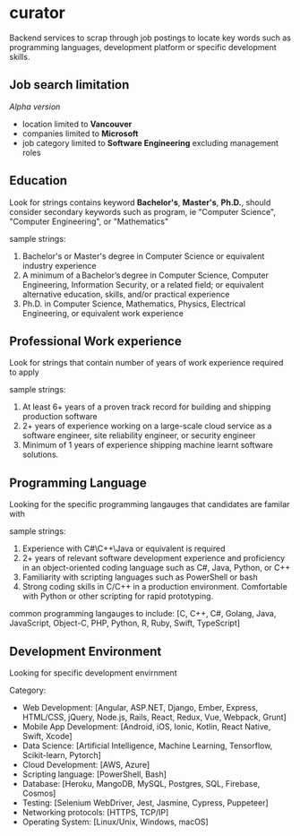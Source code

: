 # curator

Backend services to scrap through job postings to locate key words such as programming languages, development platform or specific development skills.

## Job search limitation

_Alpha version_
* location limited to **Vancouver**
* companies limited to **Microsoft**
* job category limited to **Software Engineering** excluding management roles

## Education

Look for strings contains keyword **Bachelor's**, **Master's**, **Ph.D.**, should consider secondary keywords such as program, ie "Computer Science", "Computer Engineering", or "Mathematics"

sample strings:

1. Bachelor's or Master's degree in Computer Science or equivalent industry experience
2. A minimum of a Bachelor’s degree in Computer Science, Computer Engineering, Information Security, or a related field; or equivalent alternative education, skills, and/or practical experience
3. Ph.D. in Computer Science, Mathematics, Physics, Electrical Engineering, or equivalent work experience

## Professional Work experience

Look for strings that contain number of years of work experience required to apply

sample strings:

1. At least 6+ years of a proven track record for building and shipping production software
2. 2+ years of experience working on a large-scale cloud service as a software engineer, site reliability engineer, or security engineer
3. Minimum of 1 years of experience shipping machine learnt software solutions.

## Programming Language

Looking for the specific programming langauges that candidates are familar with

sample strings:

1. Experience with C#\C++\Java or equivalent is required
2. 2+ years of relevant software development experience and proficiency in an object-oriented coding language such as C#, Java, Python, or C++ 
3. Familiarity with scripting languages such as PowerShell or bash
4. Strong coding skills in C/C++ in a production environment. Comfortable with Python or other scripting for rapid prototyping.

common programming langauges to include:
[C, C++, C#, Golang, Java, JavaScript, Object-C, PHP, Python, R, Ruby, Swift, TypeScript]

## Development Environment

Looking for specific development envirnment

Category:

* Web Development: [Angular, ASP.NET, Django, Ember, Express, HTML/CSS, jQuery, Node.js, Rails, React, Redux, Vue, Webpack, Grunt]
* Mobile App Development: [Android, iOS, Ionic, Kotlin, React Native, Swift, Xcode]
* Data Science: [Artificial Intelligence, Machine Learning, Tensorflow, Scikit-learn, Pytorch]
* Cloud Development: [AWS, Azure]
* Scripting language: [PowerShell, Bash]
* Database: [Heroku, MangoDB, MySQL, Postgres, SQL, Firebase, Cosmos]
* Testing: [Selenium WebDriver, Jest, Jasmine, Cypress, Puppeteer]
* Networking protocols: [HTTPS, TCP/IP]
* Operating System: [Linux/Unix, Windows, macOS]
